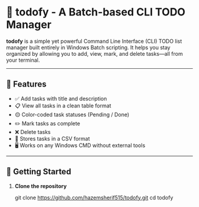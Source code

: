 # 📝 todofy - A Batch-based CLI TODO Manager

**todofy** is a simple yet powerful Command Line Interface (CLI) TODO list manager built entirely in Windows Batch scripting. It helps you stay organized by allowing you to add, view, mark, and delete tasks—all from your terminal.

---

## 📌 Features

- ✅ Add tasks with title and description
- 📋 View all tasks in a clean table format
- 🟡 Color-coded task statuses (Pending / Done)
- ✏️ Mark tasks as complete
- ❌ Delete tasks
- 💾 Stores tasks in a CSV format
- 🖥️ Works on any Windows CMD without external tools

---

## 🚀 Getting Started

1. **Clone the repository**
   
   git clone https://github.com/hazemsherif515/todofy.git
   cd todofy
